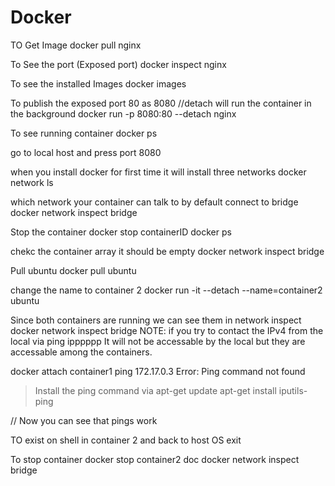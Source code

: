# Docker
TO Get Image
docker pull nginx


To See the port (Exposed port)
docker inspect nginx






To see the installed Images
docker images 


To publish the exposed port 80 as 8080
//detach will run the container in the background
docker run -p 8080:80 --detach nginx






To see running container
docker ps


go to local host and press port 8080




when you install docker for first time it will install three networks
docker network ls


which network your container can talk to by default connect to bridge
docker network inspect bridge


Stop the container
docker stop containerID 
docker ps




chekc the container array it should be empty
docker network inspect bridge 






Pull ubuntu
docker pull ubuntu


change the name to container 2 
docker run -it --detach --name=container2 ubuntu


Since both containers are running we can see them in network inspect
docker network inspect bridge
NOTE: if you try to contact the IPv4 from the local via ping ipppppp
It will not be accessable by the local but they are accessable among the containers.


docker attach container1
ping 172.17.0.3
Error: Ping command not found
>Install the ping command via 
apt-get update 
apt-get install iputils-ping


// Now you can see that pings work


TO exist on shell in container 2 and back to host OS
exit


To stop container
docker stop container2
doc
docker network inspect bridge
